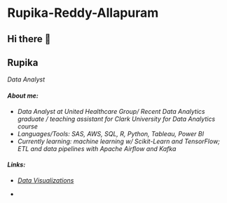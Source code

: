 # Rupika-Reddy-Allapuram
## Hi there 👋
## Rupika

<p><em>Data Analyst


#### About me:
- Data Analyst at United Healthcare Group/ Recent Data Analytics graduate / teaching assistant for Clark University for Data Analytics course
- Languages/Tools: SAS, AWS, SQL, R, Python, Tableau, Power BI
- Currently learning: machine learning w/ Scikit-Learn and TensorFlow; ETL and data pipelines with Apache Airflow and Kafka


#### Links:

- <a href="https://public.tableau.com/app/profile/rupika.reddy.allapuram8676/vizzes">Data Visualizations</a>

- <!--<a href="https://github.com/HeenaBegum/Python-Projects">Python Projects </a>
- <a href="https://github.com/HeenaBegum/Google-Data-analytics-Bella-Beat-case-study">Google Data Analytics Certification Project </a> -->




<!--
**HeenaBegum/Heenabegum** is a ✨ _special_ ✨ repository because its `README.md` (this file) appears on your GitHub profile.

Here are some ideas to get you started:

- 🔭 I’m currently working on ...
- 🌱 I’m currently learning ...
- 👯 I’m looking to collaborate on ...
- 🤔 I’m looking for help with ...
- 💬 Ask me about ...
- 📫 How to reach me: ...
- 😄 Pronouns: ...
- ⚡ Fun fact: ...
-->

